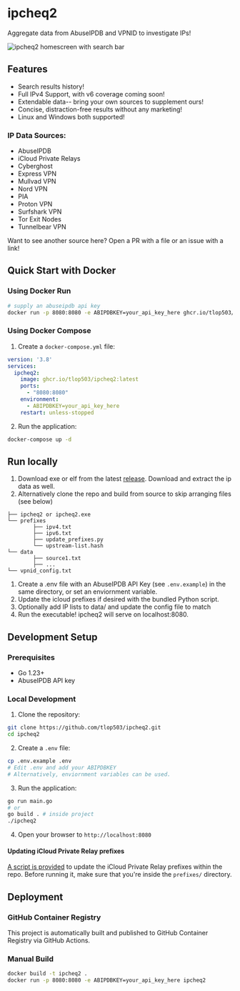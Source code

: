 # ipcheq2

Aggregate data from AbuseIPDB and VPNID to investigate IPs!

![ipcheq2 homescreen with search bar](image.png)

## Features
- Search results history!
- Full IPv4 Support, with v6 coverage coming soon!
- Extendable data-- bring your own sources to supplement ours!
- Concise, distraction-free results without any marketing!
- Linux and Windows both supported!

### IP Data Sources:
- AbuseIPDB
- iCloud Private Relays
- Cyberghost
- Express VPN
- Mullvad VPN
- Nord VPN
- PIA
- Proton VPN
- Surfshark VPN
- Tor Exit Nodes
- Tunnelbear VPN

Want to see another source here? Open a PR with a file or an issue with a link!

## Quick Start with Docker

### Using Docker Run
```bash
# supply an abuseipdb api key
docker run -p 8080:8080 -e ABIPDBKEY=your_api_key_here ghcr.io/tlop503/ipcheq2:latest
```

### Using Docker Compose
1. Create a `docker-compose.yml` file:
```yaml
version: '3.8'
services:
  ipcheq2:
    image: ghcr.io/tlop503/ipcheq2:latest
    ports:
      - "8080:8080"
    environment:
      - ABIPDBKEY=your_api_key_here
    restart: unless-stopped
```

2. Run the application:
```bash
docker-compose up -d
```

## Run locally
1. Download exe or elf from the latest [release](https://github.com/tlop503/ipcheq2/releases/latest). Download and extract the ip data as well.
  1. Alternatively clone the repo and build from source to skip arranging files (see below)
```
├── ipcheq2 or ipcheq2.exe
└── prefixes
        ├── ipv4.txt
        ├── ipv6.txt
        ├── update_prefixes.py
        └── upstream-list.hash
└── data
        ├── source1.txt
        ├── ...
└── vpnid_config.txt
```
1. Create a .env file with an AbuseIPDB API Key (see `.env.example`) in the same directory, or set an enviornment variable.
1. Update the icloud prefixes if desired with the bundled Python script.
1. Optionally add IP lists to data/ and update the config file to match
1. Run the executable! ipcheq2 will serve on localhost:8080.

## Development Setup

### Prerequisites
- Go 1.23+
- AbuseIPDB API key

### Local Development
1. Clone the repository:
```bash
git clone https://github.com/tlop503/ipcheq2.git
cd ipcheq2
```

2. Create a `.env` file:
```bash
cp .env.example .env
# Edit .env and add your ABIPDBKEY
# Alternatively, enviornment variables can be used.
```

3. Run the application:
```bash
go run main.go
# or
go build . # inside project
./ipcheq2
```

4. Open your browser to `http://localhost:8080`

#### Updating iCloud Private Relay prefixes

[A script is provided](prefixes/update_prefixes.py) to update the iCloud Private Relay prefixes within the repo.
Before running it, make sure that you're inside the `prefixes/` directory.

## Deployment

### GitHub Container Registry
This project is automatically built and published to GitHub Container Registry via GitHub Actions.

### Manual Build
```bash
docker build -t ipcheq2 .
docker run -p 8080:8080 -e ABIPDBKEY=your_api_key_here ipcheq2
```
